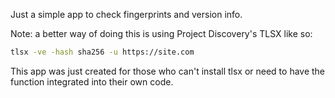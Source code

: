Just a simple app to check fingerprints and version info. 

Note: a better way of doing this is using Project Discovery's TLSX like so:

```bash 
tlsx -ve -hash sha256 -u https://site.com
```

This app was just created for those who can't install tlsx or need to have the function integrated into their own code. 
